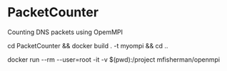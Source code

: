 # PacketCounter
Counting DNS packets using OpemMPI

cd PacketCounter && docker build . -t myompi && cd ..

docker run --rm --user=root -it -v $(pwd):/project mfisherman/openmpi
